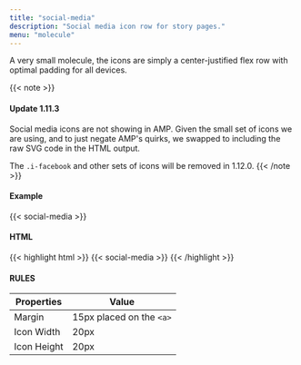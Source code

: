 ```yaml
---
title: "social-media"
description: "Social media icon row for story pages."
menu: "molecule"
---
```


A very small molecule, the icons are simply a center-justified flex row with optimal padding for all devices.

{{< note >}}
#### Update 1.11.3

Social media icons are not showing in AMP. Given the small set of icons we are using, and to just negate AMP's quirks, we swapped to including the raw SVG code in the HTML output.

The `.i-facebook` and other sets of icons will be removed in 1.12.0.
{{< /note >}}

#### Example
{{< social-media >}}

#### HTML 
{{< highlight html >}}
{{< social-media >}}
{{< /highlight >}}

#### RULES

Properties | Value
--- | ---
Margin | 15px placed on the `<a>`
Icon Width | 20px
Icon Height | 20px
